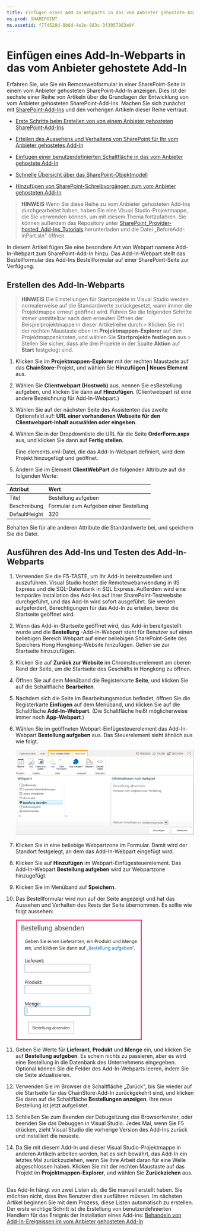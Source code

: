 ```yaml
---
title: Einfügen eines Add-In-Webparts in das vom Anbieter gehostete Add-In
ms.prod: SHAREPOINT
ms.assetid: f77d528d-8b6d-4e2e-983c-3f3957983e9f
---
```



# Einfügen eines Add-In-Webparts in das vom Anbieter gehostete Add-In
Erfahren Sie, wie Sie ein Remotewebformular in einer SharePoint-Seite in einem vom Anbieter gehosteten SharePoint-Add-In anzeigen.
Dies ist der sechste einer Reihe von Artikeln über die Grundlagen der Entwicklung von vom Anbieter gehosteten SharePoint-Add-Ins. Machen Sie sich zunächst mit  [SharePoint-Add-Ins](sharepoint-add-ins.md) und den vorherigen Artikeln dieser Reihe vertraut:
  
    
    


-  [Erste Schritte beim Erstellen von von einem Anbieter gehosteten SharePoint-Add-Ins](get-started-creating-provider-hosted-sharepoint-add-ins.md)
    
  
-  [Erteilen des Aussehens und Verhaltens von SharePoint für Ihr vom Anbieter gehostetes Add-In](give-your-provider-hosted-add-in-the-sharepoint-look-and-feel.md)
    
  
-  [Einfügen einer benutzerdefinierten Schaltfläche in das vom Anbieter gehostete Add-In](include-a-custom-button-in-the-provider-hosted-add-in.md)
    
  
-  [Schnelle Übersicht über das SharePoint-Objektmodell](get-a-quick-overview-of-the-sharepoint-object-model.md)
    
  
-  [Hinzufügen von SharePoint-Schreibvorgängen zum vom Anbieter gehosteten Add-In](add-sharepoint-write-operations-to-the-provider-hosted-add-in.md)
    
  

> **HINWEIS**
> Wenn Sie diese Reihe zu vom Anbieter gehosteten Add-Ins durchgearbeitet haben, haben Sie eine Visual Studio-Projektmappe, die Sie verwenden können, um mit diesem Thema fortzufahren. Sie können außerdem das Repository unter  [SharePoint_Provider-hosted_Add-Ins_Tutorials](https://github.com/OfficeDev/SharePoint_Provider-hosted_Add-ins_Tutorials) herunterladen und die Datei „BeforeAdd-inPart.sln" öffnen.
  
    
    

In diesem Artikel fügen Sie eine besondere Art von Webpart namens Add-In-Webpart zum SharePoint-Add-In hinzu. Das Add-In-Webpart stellt das Bestellformular des Add-Ins Bestellformular auf einer SharePoint-Seite zur Verfügung.
## Erstellen des Add-In-Webparts


  
    
    

> **HINWEIS**
>  Die Einstellungen für Startprojekte in Visual Studio werden normalerweise auf die Standardwerte zurückgesetzt, wann immer die Projektmappe erneut geöffnet wird. Führen Sie die folgenden Schritte immer unmittelbar nach dem erneuten Öffnen der Beispielprojektmappe in dieser Artikelreihe durch:>  Klicken Sie mit der rechten Maustaste oben im **Projektmappen-Explorer** auf den Projektmappenknoten, und wählen Sie **Startprojekte festlegen** aus.>  Stellen Sie sicher, dass alle drei Projekte in der Spalte **Aktion** auf **Start** festgelegt sind.
  
    
    


1. Klicken Sie im **Projektmappen-Explorer** mit der rechten Maustaste auf das **ChainStore**-Projekt, und wählen Sie **Hinzufügen | Neues Element** aus.
    
  
2. Wählen Sie **Clientwebpart (Hostweb)** aus, nennen Sie esBestellung aufgeben, und klicken Sie dann auf **Hinzufügen**. (Clientwebpart ist eine andere Bezeichnung für Add-In-Webpart.)
    
  
3. Wählen Sie auf der nächsten Seite des Assistenten das zweite Optionsfeld auf: **URL einer vorhandenen Webseite für den Clientwebpart-Inhalt auswählen oder eingeben**.
    
  
4. Wählen Sie in der Dropdownliste die URL für die Seite **OrderForm.aspx** aus, und klicken Sie dann auf **Fertig stellen**.
    
    Eine elements.xml-Datei, die das Add-In-Webpart definiert, wird dem Projekt hinzugefügt und geöffnet.
    
  
5. Ändern Sie im Element **ClientWebPart** die folgenden Attribute auf die folgenden Werte:
    

|**Attribut**|**Wert**|
|:-----|:-----|
|Titel|Bestellung aufgeben|
|Beschreibung|Formular zum Aufgeben einer Bestellung|
|DefaultHeight|320|
   

Behalten Sie für alle anderen Attribute die Standardwerte bei, und speichern Sie die Datei.
    
  

## Ausführen des Add-Ins und Testen des Add-In-Webparts


  
    
    

1. Verwenden Sie die F5-TASTE, um Ihr Add-In bereitzustellen und auszuführen. Visual Studio hostet die Remotewebanwendung in IIS Express und die SQL-Datenbank in SQL Express. Außerdem wird eine temporäre Installation des Add-Ins auf Ihrer SharePoint-Testwebsite durchgeführt, und das Add-In wird sofort ausgeführt. Sie werden aufgefordert, Berechtigungen für das Add-In zu erteilen, bevor die Startseite geöffnet wird.
    
  
2. Wenn das Add-in-Startseite geöffnet wird, das Add-in bereitgestellt wurde und die **Bestellung** -Add-in-Webpart steht für Benutzer auf einen beliebigen Bereich Webpart auf einer beliebigen SharePoint-Seite des Speichers Hong Hongkong-Website hinzufügen. Gehen sie zur Startseite hinzuzufügen.
    
1. Klicken Sie auf **Zurück zur Website** im Chromsteuerelement am oberen Rand der Seite, um die Startseite des Geschäfts in Hongkong zu öffnen.
    
  
2. Öffnen Sie auf dem Menüband die Registerkarte **Seite**, und klicken Sie auf die Schaltfläche **Bearbeiten**.
    
  
3. Nachdem sich die Seite im Bearbeitungsmodus befindet, öffnen Sie die Registerkarte **Einfügen** auf dem Menüband, und klicken Sie auf die Schaltfläche **Add-In-Webpart**. (Die Schaltfläche heißt möglicherweise immer noch **App-Webpart**.)
    
  
4. Wählen Sie im geöffneten Webpart-Einfügesteuerelement das Add-In-Webpart **Bestellung aufgeben** aus. Das Steuerelement sieht ähnlich aus wie folgt.
    
     ![SharePoint's Web Part insertion control. The part called "Place Order" is highlighted. Its name and description appears in a box at the right.](images/aae61f89-2e9e-4808-8b0c-2439dad7c701.PNG)
  

  

  
5. Klicken Sie in eine beliebige Webpartzone im Formular. Damit wird der Standort festgelegt, an dem das Add-In-Webpart eingefügt wird. 
    
  
6. Klicken Sie auf **Hinzufügen** im Webpart-Einfügesteuerelement. Das Add-In-Webpart **Bestellung aufgeben** wird zur Webpartzone hinzugefügt.
    
  
7. Klicken Sie im Menüband auf **Speichern**.
    
  
3. Das Bestellformular wird nun auf der Seite angezeigt und hat das Aussehen und Verhalten des Rests der Seite übernommen. Es sollte wie folgt aussehen: 
    
     ![The Place Order add-in part on the page with text boxes for Product, Supplier, and Quantity. There is also a "Place Order" button.](images/beae2e3c-c1f4-4334-8ab8-0c42252cb2a2.PNG)
  

  

  
4. Geben Sie Werte für **Lieferant**, **Produkt** und **Menge** ein, und klicken Sie auf **Bestellung aufgeben**. Es schein nichts zu passieren, aber es wird eine Bestellung in die Datenbank des Unternehmens eingegeben. Optional können Sie die Felder des Add-In-Webparts leeren, indem Sie die Seite aktualisieren.
    
  
5. Verwenden Sie im Browser die Schaltfläche „Zurück", bis Sie wieder auf die Startseite für das ChainStore-Add-In zurückgekehrt sind, und klicken Sie dann auf die Schaltfläche **Bestellungen anzeigen**. Ihre neue Bestellung ist jetzt aufgelistet.
    
  
6. Schließen Sie zum Beenden der Debugsitzung das Browserfenster, oder beenden Sie das Debuggen in Visual Studio. Jedes Mal, wenn Sie F5 drücken, zieht Visual Studio die vorherige Version des Add-Ins zurück und installiert die neueste.
    
  
7. Da Sie mit diesem Add-In und dieser Visual Studio-Projektmappe in anderen Artikeln arbeiten werden, hat es sich bewährt, das Add-In ein letztes Mal zurückzuziehen, wenn Sie Ihre Arbeit daran für eine Weile abgeschlossen haben. Klicken Sie mit der rechten Maustaste auf das Projekt im **Projektmappen-Explorer**, und wählen Sie **Zurückziehen** aus.
    
  

## 
<a name="Nextsteps"> </a>

 Das Add-In hängt von zwei Listen ab, die Sie manuell erstellt haben. Sie möchten nicht, dass Ihre Benutzer dies ausführen müssen. Im nächsten Artikel beginnen Sie mit dem Prozess, diese Listen automatisch zu erstellen. Der erste wichtige Schritt ist die Erstellung von benutzerdefinierten Handlern für das Ereignis der Installation eines Add-ins: [Behandeln von Add-In-Ereignissen im vom Anbieter gehosteten Add-In](handle-add-in-events-in-the-provider-hosted-add-in.md)
  
    
    

